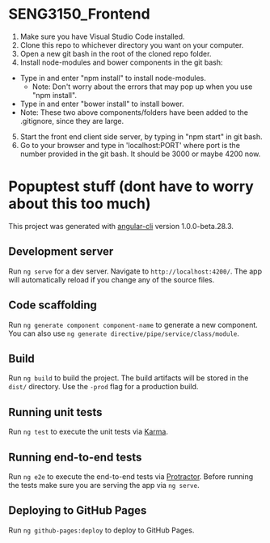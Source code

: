 # SENG3150_Frontend
1. Make sure you have Visual Studio Code installed.
2. Clone this repo to whichever directory you want on your computer.
3. Open a new git bash in the root of the cloned repo folder.
4. Install node-modules and bower components in the git bash:
  * Type in and enter "npm install" to install node-modules.
    * Note: Don't worry about the errors that may pop up when you use "npm install".
  * Type in and enter "bower install" to install bower.
  * Note: These two above components/folders have been added to the .gitignore, since they are large.	
5. Start the front end client side server, by typing in "npm start" in git bash.
6. Go to your browser and type in 'localhost:PORT' where port is the number provided in the git bash. It should be 3000 or maybe 4200 now.

# Popuptest stuff (dont have to worry about this too much)

This project was generated with [angular-cli](https://github.com/angular/angular-cli) version 1.0.0-beta.28.3.

## Development server
Run `ng serve` for a dev server. Navigate to `http://localhost:4200/`. The app will automatically reload if you change any of the source files.

## Code scaffolding

Run `ng generate component component-name` to generate a new component. You can also use `ng generate directive/pipe/service/class/module`.

## Build

Run `ng build` to build the project. The build artifacts will be stored in the `dist/` directory. Use the `-prod` flag for a production build.

## Running unit tests

Run `ng test` to execute the unit tests via [Karma](https://karma-runner.github.io).

## Running end-to-end tests

Run `ng e2e` to execute the end-to-end tests via [Protractor](http://www.protractortest.org/).
Before running the tests make sure you are serving the app via `ng serve`.

## Deploying to GitHub Pages

Run `ng github-pages:deploy` to deploy to GitHub Pages.